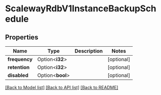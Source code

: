 # ScalewayRdbV1InstanceBackupSchedule

## Properties

Name | Type | Description | Notes
------------ | ------------- | ------------- | -------------
**frequency** | Option<**i32**> |  | [optional]
**retention** | Option<**i32**> |  | [optional]
**disabled** | Option<**bool**> |  | [optional]

[[Back to Model list]](../README.md#documentation-for-models) [[Back to API list]](../README.md#documentation-for-api-endpoints) [[Back to README]](../README.md)


